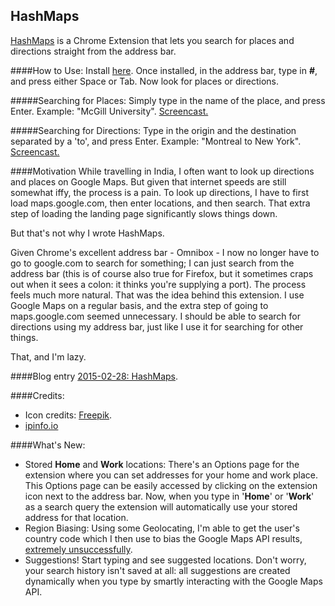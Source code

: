 HashMaps
-------------

[HashMaps](https://chrome.google.com/webstore/detail/hashmaps/ncbcjemlgfabkoebboepbofhbmhekion) is a Chrome Extension that lets you search for places and directions straight from the address bar.

####How to Use:
Install [here](https://chrome.google.com/webstore/detail/hashmaps/ncbcjemlgfabkoebboepbofhbmhekion). Once installed, in the address bar, type in **#**, and press either Space or Tab. Now look for places or directions.

#####Searching for Places:
Simply type in the name of the place, and press Enter. Example: "McGill University". [Screencast.](https://www.youtube.com/watch?v=zGTYNvsGLgU)

#####Searching for Directions:
Type in the origin and the destination separated by a 'to', and press Enter. Example: "Montreal to New York". [Screencast.](https://www.youtube.com/watch?v=VPGPeumO-d4)

####Motivation
While travelling in India, I often want to look up directions and places on Google Maps. But given that internet speeds are still somewhat iffy, the process is a pain. To look up directions, I have to first load maps.google.com, then enter locations, and then search. That extra step of loading the landing page significantly slows things down.

But that's not why I wrote HashMaps.

Given Chrome's excellent address bar - Omnibox - I now no longer have to go to google.com to search for something; I can just search from the address bar (this is of course also true for Firefox, but it sometimes craps out when it sees a colon: it thinks you're supplying a port). The process feels much more natural. That was the idea behind this extension. I use Google Maps on a regular basis, and the extra step of going to maps.google.com seemed unnecessary. I should be able to search for directions using my address bar, just like I use it for searching for other things.

That, and I'm lazy.

####Blog entry
[2015-02-28: HashMaps](http://shivankaulsahib.me/blog/2015/02/28/hashmaps.html).

####Credits:
- Icon credits: [Freepik](http://www.flaticon.com/authors/freepik).
- [ipinfo.io](https://ipinfo.io/)

####What's New:
- Stored **Home** and **Work** locations: There's an Options page for the extension where you can set addresses for your home and work place. This Options page can be easily accessed by clicking on the extension icon next to the address bar. Now, when you type in '**Home**' or '**Work**' as a search query the extension will automatically use your stored address for that location.
- Region Biasing: Using some Geolocating, I'm able to get the user's country code which I then use to bias the Google Maps API results, [extremely unsuccessfully](http://stackoverflow.com/questions/2647086/googles-geocoder-returns-wrong-country-ignoring-the-region-hint).
- Suggestions! Start typing and see suggested locations. Don't worry, your search history isn't saved at all: all suggestions are created dynamically when you type by smartly interacting with the Google Maps API.
